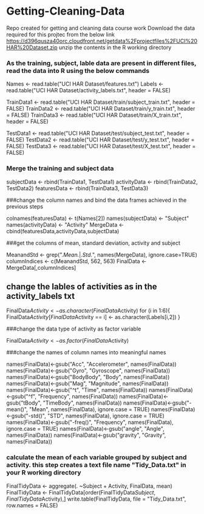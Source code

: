 # Getting-Cleaning-Data
Repo created for getting and cleaning data course work
Download the data required for this projtec from the below link
https://d396qusza40orc.cloudfront.net/getdata%2Fprojectfiles%2FUCI%20HAR%20Dataset.zip 
unzip the contents in the R working directory

### As the training, subject, lable data are present in different files, read the data into R using the below commands
Names <- read.table("UCI HAR Dataset/features.txt")
Labels <- read.table("UCI HAR Dataset/activity_labels.txt", header = FALSE)

TrainData1 <- read.table("UCI HAR Dataset/train/subject_train.txt", header = FALSE)
TrainData2 <- read.table("UCI HAR Dataset/train/y_train.txt", header = FALSE)
TrainData3 <- read.table("UCI HAR Dataset/train/X_train.txt", header = FALSE)

TestData1 <- read.table("UCI HAR Dataset/test/subject_test.txt", header = FALSE)
TestData2 <- read.table("UCI HAR Dataset/test/y_test.txt", header = FALSE)
TestData3 <- read.table("UCI HAR Dataset/test/X_test.txt", header = FALSE)

### Merge the training and subject data

subjectData <- rbind(TrainData1, TestData1)
activityData <- rbind(TrainData2, TestData2)
featuresData <- rbind(TrainData3, TestData3)

###change the column names and bind the data frames achieved in the previous steps

colnames(featuresData) <- t(Names[2])
names(subjectData) <- "Subject"
names(activityData) <- "Activity"
MergeData <- cbind(featuresData,activityData,subjectData)

###get the columns of mean, standard deviation, activity and subject

MeanandStd <- grep(".*Mean.*|.*Std.*", names(MergeData), ignore.case=TRUE)
columnIndices <- c(MeanandStd, 562, 563)
FinalData <- MergeData[,columnIndices]

## change the lables of activities as in the activity_labels txt
FinalData$Activity <- as.character(FinalData$Activity)
for (i in 1:6){
  FinalData$Activity[FinalData$Activity == i] <- as.character(Labels[i,2])
}

###change the data type of activity as factor variable

FinalData$Activity <- as.factor(FinalData$Activity)

###change the names of column names into meaningful names

names(FinalData)<-gsub("Acc", "Accelerometer", names(FinalData))
names(FinalData)<-gsub("Gyro", "Gyroscope", names(FinalData))
names(FinalData)<-gsub("BodyBody", "Body", names(FinalData))
names(FinalData)<-gsub("Mag", "Magnitude", names(FinalData))
names(FinalData)<-gsub("^t", "Time", names(FinalData))
names(FinalData)<-gsub("^f", "Frequency", names(FinalData))
names(FinalData)<-gsub("tBody", "TimeBody", names(FinalData))
names(FinalData)<-gsub("-mean()", "Mean", names(FinalData), ignore.case = TRUE)
names(FinalData)<-gsub("-std()", "STD", names(FinalData), ignore.case = TRUE)
names(FinalData)<-gsub("-freq()", "Frequency", names(FinalData), ignore.case = TRUE)
names(FinalData)<-gsub("angle", "Angle", names(FinalData))
names(FinalData)<-gsub("gravity", "Gravity", names(FinalData))

### calculate the mean of each variable grouped by subject and activity. this step creates a text file name "Tidy_Data.txt"     in your R working directory

FinalTidyData <- aggregate(. ~Subject + Activity, FinalData, mean)
FinalTidyData <- FinalTidyData[order(FinalTidyData$Subject,FinalTidyData$Activity),]
write.table(FinalTidyData, file = "Tidy_Data.txt", row.names = FALSE)



